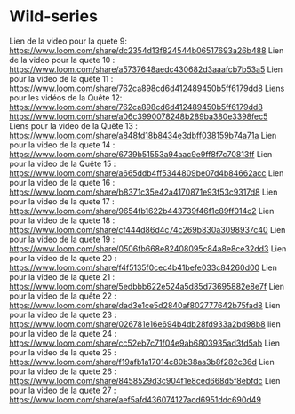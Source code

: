 # Wild-series


Lien de la video pour la quete 9: https://www.loom.com/share/dc2354d13f824544b06517693a26b488
Lien de la video pour la quete 10 : https://www.loom.com/share/a5737648aedc430682d3aaafcb7b53a5
Lien pour la video de la quête 11 : https://www.loom.com/share/762ca898cd6d412489450b5ff6179dd8
Liens pour les vidéos de la  Quête 12: 
https://www.loom.com/share/762ca898cd6d412489450b5ff6179dd8
https://www.loom.com/share/a06c3990078248b289ba380e3398fec5
Liens pour la video de la Quête 13 : https://www.loom.com/share/a848fd18b8434e3dbff038159b74a71a
Lien pour la video de la quete 14 : https://www.loom.com/share/6739b51553a94aac9e9ff8f7c70813ff
Lien pour la video de la Quête 15 : https://www.loom.com/share/a665ddb4ff5344809be07d4b84662acc
Lien pour la video de la quete 16 : https://www.loom.com/share/b8371c35e42a4170871e93f53c9317d8
Lien pour la video de la quete 17 : https://www.loom.com/share/9654fb1622b443739f46f1c89ff014c2
Lien pour la video de la quete 18 : https://www.loom.com/share/cf444d86d4c74c269b830a3098937c40
Lien pour la video de la quete 19 : https://www.loom.com/share/0506fb668e82408095c84a8e8ce32dd3
Lien pour la video de la quete 20 : https://www.loom.com/share/f4f5135f0cec4b41befe033c84260d00
Lien pour la video de la quete 21 : https://www.loom.com/share/5edbbb622e524a5d85d73695882e8e7f
Lien pour la video de la quête 22 : https://www.loom.com/share/dad3e1ce5d2840af802777642b75fad8
Lien pour la video de la quete 23 : https://www.loom.com/share/026781e16e694b4db28fd933a2bd98b8
lien pour la video de la quete 24 : https://www.loom.com/share/cc52eb7c71f04e9ab6803935ad3fd5ab
Lien pour la video de la quete 25 : https://www.loom.com/share/f19afb1a17014c80b38aa3b8f282c36d
Lien pour la video de la quete 26 : https://www.loom.com/share/8458529d3c904f1e8ced668d5f8ebfdc
Lien pour la video de la quete 27 : https://www.loom.com/share/aef5afd436074127acd6951ddc690d49
